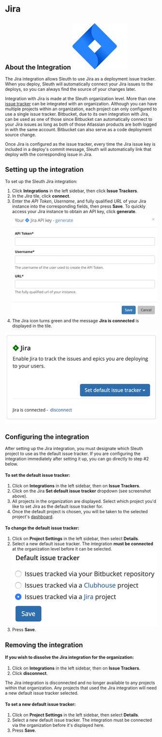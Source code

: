 # Jira

## About the Integration ![](../../.gitbook/assets/jira-software-2x-blue%20%281%29.png) 

The Jira integration allows Sleuth to use Jira as a deployment issue tracker. When you deploy, Sleuth will automatically connect your Jira issues to the deploys, so you can always find the source of your changes later. 

Integration with Jira is made at the Sleuth organization level. More than one [issue tracker](./) can be integrated with an organization. Although you can have multiple projects within an organization, each project can only configured to use a single issue tracker. Bitbucket, due to its own integration with Jira, can be used as one of those since Bitbucket can automatically connect to your Jira issues as long as both of those Atlassian products are both logged in with the same account. Bitbucket can also serve as a code deployment source change. 

Once Jira is configured as the issue tracker, every time the Jira issue key is included in a deploy's commit message, Sleuth will automatically link that deploy with the corresponding issue in Jira.

## Setting up the integration

To set up the Sleuth Jira integration:

1. Click **Integrations** in the left sidebar, then click **Issue Trackers**. 
2. In the _Jira_ tile, click **connect**. 
3. Enter the _API Token_, _Username_, and fully qualified _URL_ of your Jira instance into the corresponding fields, then press **Save**. To quickly access your Jira instance to obtain an API key, click **generate**.   ![](../../.gitbook/assets/jira-api-key-generate.png) 
4. The Jira icon turns green and the message **Jira is connected** is displayed in the tile.

![Successful integration!](../../.gitbook/assets/screen-shot-2020-06-02-at-3.05.34-pm.png)

## Configuring the integration

After setting up the Jira integration, you must designate which Sleuth project to use as the default issue tracker. If you are configuring the integration immediately after setting it up, you can go directly to step \#2 below. 

#### To set the default issue tracker: 

1. Click on **Integrations** in the left sidebar, then on **Issue Trackers**. 
2. Click on the Jira **Set default issue tracker** dropdown \(see screenshot above\).
3. All projects in the organization are displayed. Select which project you'd like to set Jira as the default issue tracker for. 
4. Once the default project is chosen, you will be taken to the selected project's [dashboard](../../dashboard.md). 

#### To change the default issue tracker: 

1. Click on **Project Settings** in the left sidebar, then select **Details**. 
2. Select a new default issue tracker. The integration **must be connected** at the organization level before it can be selected.  ![](../../.gitbook/assets/jira-default-issue-tracker.png) 
3. Press **Save**. 

## Removing the integration

#### If you wish to dissolve the Jira integration for the organization: 

1. Click on **Integrations** in the left sidebar, then on **Issue Trackers**. 
2. Click **disconnect**.

The Jira integration is disconnected and no longer available to any projects within that organization. Any projects that used the Jira integration will need a new default issue tracker selected. 

#### To set a new default issue tracker: 

1. Click on **Project Settings** in the left sidebar, then select **Details**. 
2. Select a new default issue tracker. The integration must be connected via the organization before it's displayed here. 
3. Press **Save**.



